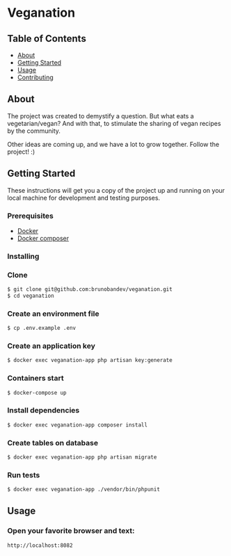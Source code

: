 # Veganation

## Table of Contents
+ [About](#about)
+ [Getting Started](#getting_started)
+ [Usage](#usage)
+ [Contributing](./CONTRIBUTING.md)

## About <a name = "about"></a>
The project was created to demystify a question. But what eats a vegetarian/vegan? And with that, to stimulate the sharing of vegan recipes by the community.

Other ideas are coming up, and we have a lot to grow together. Follow the project! :)

## Getting Started <a name = "getting_started"></a>
These instructions will get you a copy of the project up and running on your local machine for development and testing purposes.

### Prerequisites

- [Docker](https://docs.docker.com/get-docker/)
- [Docker composer](https://docs.docker.com/compose/install/)

### Installing

### Clone
```bash
$ git clone git@github.com:brunobandev/veganation.git
$ cd veganation
```

### Create an environment file
```bash
$ cp .env.example .env
```

### Create an application key
```bash
$ docker exec veganation-app php artisan key:generate
```

### Containers start
```bash
$ docker-compose up
```

### Install dependencies
```bash
$ docker exec veganation-app composer install
```

### Create tables on database
```bash
$ docker exec veganation-app php artisan migrate
```

### Run tests
```bash
$ docker exec veganation-app ./vendor/bin/phpunit
```

## Usage <a name = "usage"></a>

### Open your favorite browser and text:
```bash
http://localhost:8082
```